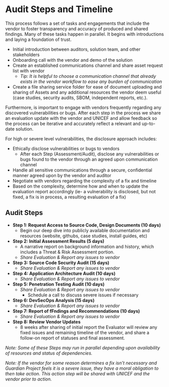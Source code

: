 # Audit Steps and Timeline

This process follows a set of tasks and engagements that include the vendor to foster transparency and accuracy of produced and shared findings. Many of these tasks happen in parallel. It begins with introductions and laying a foundation of trust.&#x20;

* Initial introduction between auditors, solution team, and other stakeholders
* Onboarding call with the vendor and demo of the solution
* Create an established communications channel and share asset request list with vendor
  * _Tip: It is helpful to choose a communication channel that already exists in the vendor workflow to ease any burden of communication_
* &#x20;Create a file sharing service folder for ease of document uploading and sharing of Assets and any additional resources the vendor deem useful (case studies, security audits, SBOM, independent reports, etc.).

Furthermore, is important to engage with vendors frequently regarding any discovered vulnerabilities or bugs. After each step in the process we share an evaluation update with the vendor and UNICEF and allow feedback so the process can be iterative and accurately reflect a relevant and up-to-date solution.&#x20;

For high or severe level vulnerabilities, the disclosure approach includes:&#x20;

* Ethically disclose vulnerabilities or bugs to vendors&#x20;
  * After each Step (Assessment/Audit), disclose any vulnerabilities or bugs found to the vendor through an agreed upon communication channel
* Handle all sensitive communications through a secure, confidential manner agreed upon by the vendor and auditor
* Negotiate with vendors regarding the complexity of a fix and timeline
* Based on the complexity, determine how and when to update the evaluation report accordingly (ie- a vulnerability is disclosed, but not fixed, a fix is in process, a resulting evaluation of a fix)



## Audit Steps

* **Step 1: Request Access to Source Code, Design Documents (10 days)**
  * Begin our deep dive into publicly available documentation and resources (website, githubs, case studies, install guides, etc)
* **Step 2: Initial Assessment Results (5 days)**
  * A narrative report on background information and history, which includes a Threat & Risk Assessment portion.&#x20;
  * _Share Evaluation & Report any issues to vendor_
* **Step 3: Source Code Security Audit (15 days)**
  * _Share Evaluation & Report any issues to vendor_
* **Step 4: Application Architecture Audit (10 days)**
  * _Share Evaluation & Report any issues to vendor_&#x20;
* **Step 5: Penetration Testing Audit (10 days)**
  * _Share Evaluation & Report any issues to vendor_&#x20;
    * Schedule a call to discuss severe issues if necessary&#x20;
* **Step 6: DevSecOps Analysis (15 days)**
  * _Share Evaluation & Report any issues to vendor_&#x20;
* **Step 7: Report of fFndings and Recommendations (10 days)**
  * _Share Evaluation & Report any issues to vendor_&#x20;
* **Step 8: Review Vendor Updates**
  * 8 weeks after sharing of initial report the Evaluator will review any fixed issues and remaining timeline of the vendor, and share a follow-on report of statuses and final assessment.

_Note: Some of these Steps may run in parallel depending upon availability of resources and status of dependencies._

_Note: If the vendor for some reason determines a fix isn’t necessary and Guardian Project feels it is a severe issue, they have a moral obligation to then take action. This action step will be shared with UNICEF and the vendor prior to action._&#x20;
